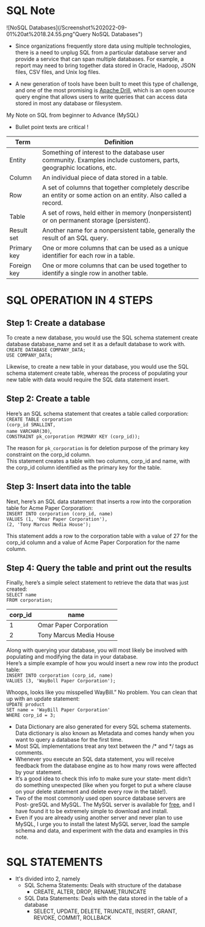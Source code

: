 # SQL Note

![NoSQL Databases](/Screenshot%202022-09-01%20at%2018.24.55.png"Query NoSQL Databases")

- Since organizations frequently store data using multiple technologies, there is a need to unplug SQL from a particular database server and provide a service that can span multiple databases. For example, a report may need to bring together data stored in Oracle, Hadoop, JSON files, CSV files, and Unix log files. 

- A new generation of tools have been built to meet this type of challenge, and one of the most promising is <a href='https://drill.apache.org/'> Apache Drill</a>, which is an open source query engine that allows users to write queries that can access data stored in most any database or filesystem.


 My Note on SQL from beginner to Advance (MySQL)
  - <bold> Bullet point texts are critical ! <bold>

| Term  |  Definition |
|---|---|
| Entity  | Something of interest to the database user community. Examples include customers, parts, geographic locations, etc.  |
| Column |  An individual piece of data stored in a table. |
| Row  |  A set of columns that together completely describe an entity or some action on an entity. Also called a record. |
| Table |  A set of rows, held either in memory (nonpersistent) or on permanent storage (persistent).  |
| Result set  |  Another name for a nonpersistent table, generally the result of an SQL query. |
| Primary key | One or more columns that can be used as a unique identifier for each row in a table.  |
| Foreign key |  One or more columns that can be used together to identify a single row in another table. |

# SQL OPERATION IN 4 STEPS

## Step 1: Create a database

To create a new database, you would use the SQL schema statement create database database_name and set it as a default database to work with.<br />
`CREATE DATABASE COMPANY_DATA;`<br />
`USE COMPANY_DATA;`<br />

Likewise, to create a new table in your database, you would use the SQL schema statement create table, whereas the process of populating your new table with data would require the SQL data statement insert.

## Step 2: Create a table

Here’s an SQL schema statement that creates a table called corporation:<br />
    `CREATE TABLE corporation`<br/>
     `(corp_id SMALLINT,`<br />
      `name VARCHAR(30)`,<br />
      `CONSTRAINT pk_corporation PRIMARY KEY (corp_id));`<br />

The reason for `pk_corporation` is for deletion purpose of the primary key constraint on the corp_id column.
<br>
This statement creates a table with two columns, corp_id and name, with the corp_id column identified as the primary key for the table.

## Step 3: Insert data into the table

Next, here’s an SQL data statement that inserts a row into the corporation table for Acme Paper Corporation:<br />
    `INSERT INTO corporation (corp_id, name)`<br />
    `VALUES (1, 'Omar Paper Corporation'),`<br/>
    `(2, 'Tony Marcus Media House');`<br />

This statement adds a row to the corporation table with a value of 27 for the corp_id column and a value of Acme Paper Corporation for the name column.

## Step 4: Query the table and print out the results

Finally, here’s a simple select statement to retrieve the data that was just created:<br />
    `SELECT name`<br />
    `FROM corporation;`<br />

|corp_id    | name                      |
|-----|---                        |
|1  | Omar Paper Corporation   |
|2  | Tony Marcus Media House    |

Along with querying your database, you will most likely be involved with populating and modifying the data in your database. <br />
Here’s a simple example of how you would insert a new row into the product table:<br />
    `INSERT INTO corporation (corp_id, name)`<br />
    `VALUES (3, 'WayBoll Paper Corporation');`<br />  

Whoops, looks like you misspelled WayBill.” No problem. You can clean that up with an update statement:<br />
    `UPDATE product`<br />
    `SET name = 'WayBill Paper Corporation'`<br />
    `WHERE corp_id = 3;`<br />

- Data Dictionary are also generated for every SQL schema statements. Data dictionary is also known as Metadata and comes handy when you want to
query a database for the first time.
- Most SQL implementations treat any text between the /* and */ tags as comments.
- Whenever you execute an SQL data statement, you will receive feedback from the database engine as to how many rows were affected by your statement.
- It’s a good idea to check this info to make sure your state‐ ment didn’t do something unexpected (like when you forget to put a where clause on your delete statement and delete every row in the table!).
- Two of the most commonly used open source database servers are Post‐ greSQL and MySQL. The MySQL server is available for <a href='https://dev.mysql.com/downloads/'> free</a>, and I have found it to be extremely simple to download and install.
- Even if you are already using another server and never plan to use MySQL, I urge you to install the latest MySQL server, load the sample schema and data, and experiment with the data and examples in this note.

# SQL STATEMENTS 
- It's divided into 2, namely
    - SQL Schema Statements: Deals with structure of the database
        - CREATE, ALTER, DROP, RENAME,TRUNCATE
    - SQL Data Statements: Deals with the data stored in the table of a database
        - SELECT, UPDATE, DELETE, TRUNCATE, INSERT, GRANT, REVOKE, COMMIT, ROLLBACK